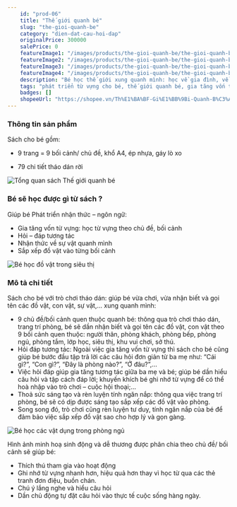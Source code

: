 ```yaml
---
    id: "prod-06"
    title: "Thế giới quanh bé"
    slug: "the-gioi-quanh-be"
    category: "dien-dat-cau-hoi-dap"
    originalPrice: 300000
    salePrice: 0
    featureImage1: "/images/products/the-gioi-quanh-be/the-gioi-quanh-be-1.jpg"
    featureImage2: "/images/products/the-gioi-quanh-be/the-gioi-quanh-be-2.jpg"
    featureImage3: "/images/products/the-gioi-quanh-be/the-gioi-quanh-be-3.jpg"
    featureImage4: "/images/products/the-gioi-quanh-be/the-gioi-quanh-be-4.jpg"
    description: "Bé học thế giới xung quanh mình: học về gia đình, về các đồ vật thú vị trong phòng khách, phòng ngủ.. các con vật trong sở thú."
    tags: "phát triển từ vựng cho bé, thế giới quanh bé, gia tăng vốn từ, bé học về gia đình, bé học con vật, bé học đồ vật"
    badges: []
    shopeeUrl: "https://shopee.vn/Th%E1%BA%BF-Gi%E1%BB%9Bi-Quanh-B%C3%A9-TrangGiaoCuDayHoc-i.4108781.782723316?sp_atk=69f83186-3265-4460-9d5b-be8af1cce97d&xptdk=69f83186-3265-4460-9d5b-be8af1cce97d"
---
```


### Thông tin sản phẩm

Sách cho bé gồm:

- 9 trang = 9 bối cảnh/ chủ đề, khổ A4, ép nhựa, gáy lò xo

- 79 chi tiết tháo dán rời

![Tổng quan sách Thế giới quanh bé](/images/products/the-gioi-quanh-be/the-gioi-quanh-be-4.jpg)

### Bé sẽ học được gì từ sách ?

Giúp bé Phát triển nhận thức – ngôn ngữ:

- Gia tăng vốn từ vựng: học từ vựng theo chủ đề, bối cảnh
- Hỏi – đáp tương tác
- Nhận thức về sự vật quanh mình
- Sắp xếp đồ vật vào từng bối cảnh

![Bé học đồ vật trong siêu thị](/images/products/the-gioi-quanh-be/the-gioi-quanh-be-3.jpg)

### Mô tả chi tiết

Sách cho bé với trò chơi tháo dán: giúp bé vừa chơi, vừa nhận biết và gọi tên các đồ vật, con vật, sự vật,… xung quanh mình:

- 9 chủ đề/bối cảnh quen thuộc quanh bé: thông qua trò chơi tháo dán, trang trí phòng, bé sẽ dần nhận biết và gọi tên các đồ vật, con vật theo 9 bối cảnh quen thuộc: người thân, phòng khách, phòng bếp, phòng ngủ, phòng tắm, lớp học, siêu thị, khu vui chơi, sở thú.
- Hỏi đáp tương tác: Ngoài việc gia tăng vốn từ vựng thì sách cho bé cũng giúp bé bước đầu tập trả lời các câu hỏi đơn giản từ ba mẹ như: “Cái gì?”, “Con gì?”, “Đây là phòng nào?”, “Ở đâu?”,…
- Việc hỏi đáp giúp gia tăng tương tác giữa ba mẹ và bé; giúp bé dần hiểu câu hỏi và tập cách đáp lời; khuyến khích bé ghi nhớ từ vựng để có thể hoà nhập vào trò chơi – cuộc hội thoại;…
- Thoả sức sáng tạo và rèn luyện tính ngăn nắp: thông qua việc trang trí phòng, bé sẽ có dịp được sáng tạo sắp xếp các đồ vật vào phòng.
- Song song đó, trò chơi cũng rèn luyện tư duy, tính ngăn nắp của bé để đảm bảo việc sắp xếp đồ vật sao cho hợp lý và gọn gàng.

![Bé học các vật dụng trong phòng ngủ](/images/products/the-gioi-quanh-be/the-gioi-quanh-be-2.jpg)

Hình ảnh minh hoạ sinh động và dễ thương được phân chia theo chủ đề/ bối cảnh sẽ giúp bé:

- Thích thú tham gia vào hoạt động
- Ghi nhớ từ vựng nhanh hơn, hiệu quả hơn thay vì học từ qua các thẻ tranh đơn điệu, buồn chán.
- Chú ý lắng nghe và hiểu câu hỏi
- Dần chủ động tự đặt câu hỏi vào thực tế cuộc sống hàng ngày.
